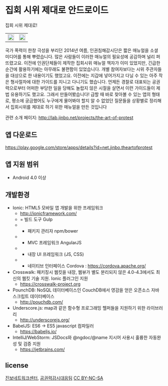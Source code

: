 # 집회 시위 제대로 안드로이드
집회 시위 제대로!   

<table border="0" width="100%"><tr><td width="50%"><img src="http://lab.jinbo.net/wordpress/wp-content/uploads/2015/08/cover-1.png" style="width: 100%;"></td><td><img src="http://lab.jinbo.net/wordpress/wp-content/uploads/2015/08/iphone-1.png" style="float:left; width: 100%;"></tr></table>
국가 폭력이 한창 극성을 부리던 2014년 여름, 인권침해감시단은 짧은 매뉴얼을 소셜 미디어를 통해 뿌렸습니다. 많은 사람들이 이러한 매뉴얼의 필요성에 공감하며 널리 퍼뜨렸고요.
이전에 인권단체들이 제작한 집회시위 매뉴얼 책자가 이미 있었지만, 긴급한 순간에 활용하기에는 아무래도 불편함이 있었습니다. 개별 참여자보다는 시위 주관자들을 대상으로 한 내용이기도 했었고요. 이전에는 지갑에 넣어가지고 다닐 수 있는 아주 작은 형사절차에 대한 가이드를 지니고 다니기도 했습니다. 언제든 경찰로 대표되는 공권력으로부터 어떠한 부당한 일을 당해도 놀랍지 않은 시절을 살면서 이런 가이드들이 제법 유용하기도 했고요.
그래서 만들어봤습니다! 급할 때 바로 찾아볼 수 있는 앱의 형태로, 평소에 궁금했어도 누구에게 물어봐야 할지 알 수 없었던 질문들을 상황별로 정리해서 집회시위를 제대로 하기 위한 매뉴얼을 만든 것입니다

관련 소개 페이지: http://lab.jinbo.net/projects/the-art-of-protest

## 앱 다운로드
https://play.google.com/store/apps/details?id=net.jinbo.theartofprotest

## 앱 지원 범위
* Android 4.0 이상

## 개발환경
* Ionic: HTML5 모바일 앱 개발을 위한 프레임워크
  * http://ionicframework.com/
  * = 빌드 도구 Gulp
  * + 패키지 관리자 npm/bower
  * + MVC 프레임워크 AngularJS
  * + 내장 UI 프레임워크 (JS, CSS)
  * + 네이티브 인터페이스 Cordova : https://cordova.apache.org/
* Crosswalk: 패키징시 웹킷을 내장, 웹뷰가 별도 분리되지 않은 4.0-4.3에서도 최신의 웹킷 기술 지원. Ionic 플러그인 지원
  * https://crosswalk-project.org
* PounchDB: NoSQL 데이터베이스인 CouchDB에서 영감을 얻은 오픈소스 자바스크립트 데이터베이스
  * http://pouchdb.com/
* Underscore.js: map과 같은 함수형 프로그래밍 헬퍼들을 지원하기 위한 라이브러리
  * http://underscorejs.org/
* BabelJS: ES6 → ES5 javascript 컴파일러
  * https://babeljs.io/
* IntelliJ/WebStorm: JSDocs와 @ngdoc/@name 지시어 사용시 훌륭한 자동완성 및 검증 지원
  * https://jetbrains.com/

## license
<a href="http://www.jinbo.net" target="_blank">진보네트워크센터</a>, <a href="http://policewatch.jinbo.net/" target="_blank">공권력감시대응팀</a> <a href="https://creativecommons.org/licenses/by-nc-sa/2.0/" target="_blank">CC BY-NC-SA</a>
